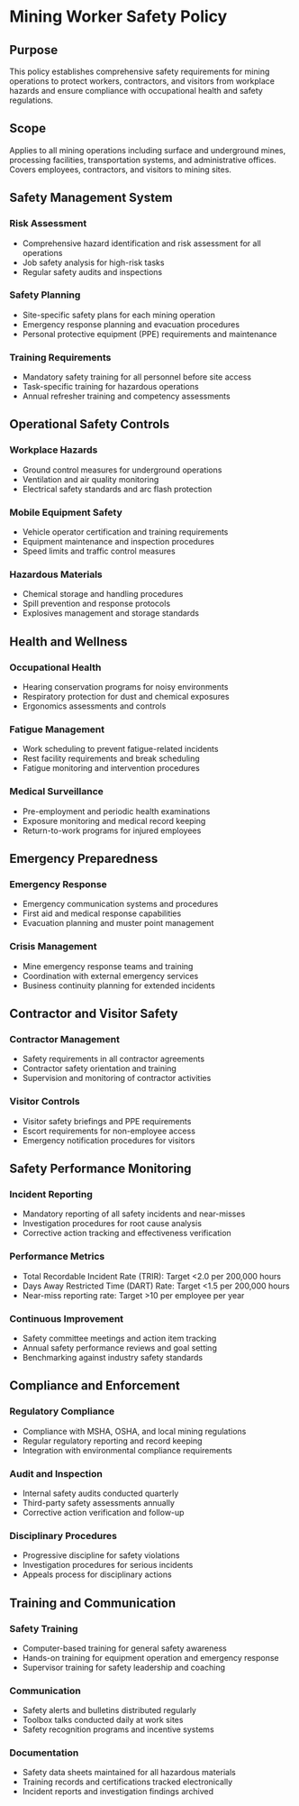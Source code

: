 # Mining Worker Safety Policy

## Purpose
This policy establishes comprehensive safety requirements for mining operations to protect workers, contractors, and visitors from workplace hazards and ensure compliance with occupational health and safety regulations.

## Scope
Applies to all mining operations including surface and underground mines, processing facilities, transportation systems, and administrative offices. Covers employees, contractors, and visitors to mining sites.

## Safety Management System

### Risk Assessment
- Comprehensive hazard identification and risk assessment for all operations
- Job safety analysis for high-risk tasks
- Regular safety audits and inspections

### Safety Planning
- Site-specific safety plans for each mining operation
- Emergency response planning and evacuation procedures
- Personal protective equipment (PPE) requirements and maintenance

### Training Requirements
- Mandatory safety training for all personnel before site access
- Task-specific training for hazardous operations
- Annual refresher training and competency assessments

## Operational Safety Controls

### Workplace Hazards
- Ground control measures for underground operations
- Ventilation and air quality monitoring
- Electrical safety standards and arc flash protection

### Mobile Equipment Safety
- Vehicle operator certification and training requirements
- Equipment maintenance and inspection procedures
- Speed limits and traffic control measures

### Hazardous Materials
- Chemical storage and handling procedures
- Spill prevention and response protocols
- Explosives management and storage standards

## Health and Wellness

### Occupational Health
- Hearing conservation programs for noisy environments
- Respiratory protection for dust and chemical exposures
- Ergonomics assessments and controls

### Fatigue Management
- Work scheduling to prevent fatigue-related incidents
- Rest facility requirements and break scheduling
- Fatigue monitoring and intervention procedures

### Medical Surveillance
- Pre-employment and periodic health examinations
- Exposure monitoring and medical record keeping
- Return-to-work programs for injured employees

## Emergency Preparedness

### Emergency Response
- Emergency communication systems and procedures
- First aid and medical response capabilities
- Evacuation planning and muster point management

### Crisis Management
- Mine emergency response teams and training
- Coordination with external emergency services
- Business continuity planning for extended incidents

## Contractor and Visitor Safety

### Contractor Management
- Safety requirements in all contractor agreements
- Contractor safety orientation and training
- Supervision and monitoring of contractor activities

### Visitor Controls
- Visitor safety briefings and PPE requirements
- Escort requirements for non-employee access
- Emergency notification procedures for visitors

## Safety Performance Monitoring

### Incident Reporting
- Mandatory reporting of all safety incidents and near-misses
- Investigation procedures for root cause analysis
- Corrective action tracking and effectiveness verification

### Performance Metrics
- Total Recordable Incident Rate (TRIR): Target <2.0 per 200,000 hours
- Days Away Restricted Time (DART) Rate: Target <1.5 per 200,000 hours
- Near-miss reporting rate: Target >10 per employee per year

### Continuous Improvement
- Safety committee meetings and action item tracking
- Annual safety performance reviews and goal setting
- Benchmarking against industry safety standards

## Compliance and Enforcement

### Regulatory Compliance
- Compliance with MSHA, OSHA, and local mining regulations
- Regular regulatory reporting and record keeping
- Integration with environmental compliance requirements

### Audit and Inspection
- Internal safety audits conducted quarterly
- Third-party safety assessments annually
- Corrective action verification and follow-up

### Disciplinary Procedures
- Progressive discipline for safety violations
- Investigation procedures for serious incidents
- Appeals process for disciplinary actions

## Training and Communication

### Safety Training
- Computer-based training for general safety awareness
- Hands-on training for equipment operation and emergency response
- Supervisor training for safety leadership and coaching

### Communication
- Safety alerts and bulletins distributed regularly
- Toolbox talks conducted daily at work sites
- Safety recognition programs and incentive systems

### Documentation
- Safety data sheets maintained for all hazardous materials
- Training records and certifications tracked electronically
- Incident reports and investigation findings archived
